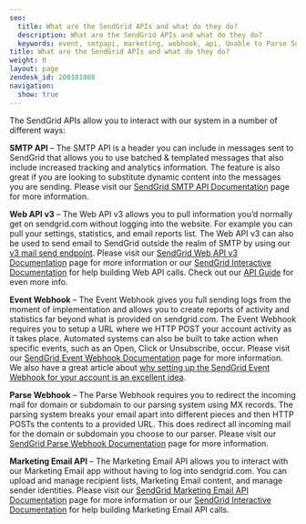 ```yaml
---
seo:
  title: What are the SendGrid APIs and what do they do?
  description: What are the SendGrid APIs and what do they do?
  keywords: event, smtpapi, marketing, webhook, api, Unable to Parse Server Reason, smtp
title: What are the SendGrid APIs and what do they do?
weight: 0
layout: page
zendesk_id: 200181808
navigation:
  show: true
---
```


The SendGrid APIs allow you to interact with our system in a number of different ways:



**SMTP API** – The SMTP API is a header you can include in messages sent to SendGrid that allows you to use batched & templated messages that also include increased tracking and analytics information. The feature is also great if you are looking to substitute dynamic content into the messages you are sending. Please visit our [SendGrid SMTP API Documentation](http://sendgrid.com/docs/API_Reference/SMTP_API/index.html) page for more information.



**Web API v3** – The Web API v3 allows you to pull information you’d normally get on sendgrid.com without logging into the website. For example you can pull your settings, statistics, and email reports list. The Web API v3 can also be used to send email to SendGrid outside the realm of SMTP by using our [v3 mail send endpoint]({{root_url}}/API_Reference/Web_API_v3/Mail/index.html). Please visit our [SendGrid Web API v3 Documentation]({{root_url}}/API_Reference/Web_API_v3/index.html) page for more information or our [SendGrid Interactive Documentation](http://sendgrid.com/docs/api_workshop.html) for help building Web API calls. Check out our [API Guide](http://go.sendgrid.com/rs/sendgrid/images/SendGrid_API_Guide-101.pdf) for even more info.



**Event Webhook** – The Event Webhook gives you full sending logs from the moment of implementation and allows you to create reports of activity and statistics far beyond what is provided on sendgrid.com. The Event Webhook requires you to setup a URL where we HTTP POST your account activity as it takes place. Automated systems can also be built to take action when specific events, such as an Open, Click or Unsubscribe, occur. Please visit our [SendGrid Event Webhook Documentation](http://sendgrid.com/docs/API_Reference/Webhooks/event.html) page for more information. We also have a great article about [why setting up the SendGrid Event Webhook for your account is an excellent idea]({{root_url}}/Classroom/Basics/API/why_event_api.html).



**Parse Webhook** – The Parse Webhook requires you to redirect the incoming mail for domain or subdomain to our parsing system using MX records. The parsing system breaks your email apart into different pieces and then HTTP POSTs the contents to a provided URL. This does redirect all incoming mail for the domain or subdomain you choose to our parser. Please visit our [SendGrid Parse Webhook Documentation](http://sendgrid.com/docs/API_Reference/Webhooks/parse.html) page for more information.



**Marketing Email API**  – The Marketing Email API allows you to interact with our Marketing Email app without having to log into sendgrid.com. You can upload and manage recipient lists, Marketing Email content, and manage sender identities. Please visit our  [SendGrid Marketing Email API Documentation](http://sendgrid.com/docs/API_Reference/Web_API/Legacy_Features/Marketing_Emails_API/index.html) page for more information or our  [SendGrid Interactive Documentation](http://sendgrid.com/docs/api_workshop.html) for help building Marketing Email API calls.

